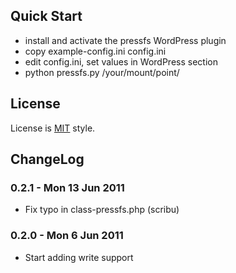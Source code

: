 
## Quick Start

- install and activate the pressfs WordPress plugin
- copy example-config.ini config.ini
- edit config.ini, set values in WordPress section
- python pressfs.py /your/mount/point/

## License

License is <a href="http://www.opensource.org/licenses/mit-license.php">MIT</a> style.

## ChangeLog

### 0.2.1 - Mon 13 Jun 2011

- Fix typo in class-pressfs.php (scribu)

### 0.2.0 - Mon 6 Jun 2011

- Start adding write support
